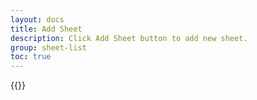 ```yaml
---
layout: docs
title: Add Sheet
description: Click Add Sheet button to add new sheet.
group: sheet-list
toc: true
---
```

{{<img sheet-list.png>}}